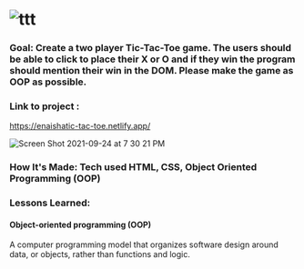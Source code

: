   ### <h1>![ttt](https://user-images.githubusercontent.com/89624071/134748711-f66b6ffb-734b-4590-ad0e-c9c13d46e075.png)
  </h1>

### Goal: Create a two player Tic-Tac-Toe game. The users should be able to click to place their X or O and if they win the program should mention their win in the DOM. Please make the game as OOP as possible.
### Link to project :
https://enaishatic-tac-toe.netlify.app/

![Screen Shot 2021-09-24 at 7 30 21 PM](https://user-images.githubusercontent.com/89624071/134749276-e54eb5e3-d1a9-4c19-a84a-6f97338c0b9e.png)

### How It's Made: Tech used HTML, CSS,  Object Oriented Programming (OOP)

### Lessons Learned:

#### Object-oriented programming (OOP) 

 A computer programming model that organizes software design around data, or objects, rather than functions and logic.


